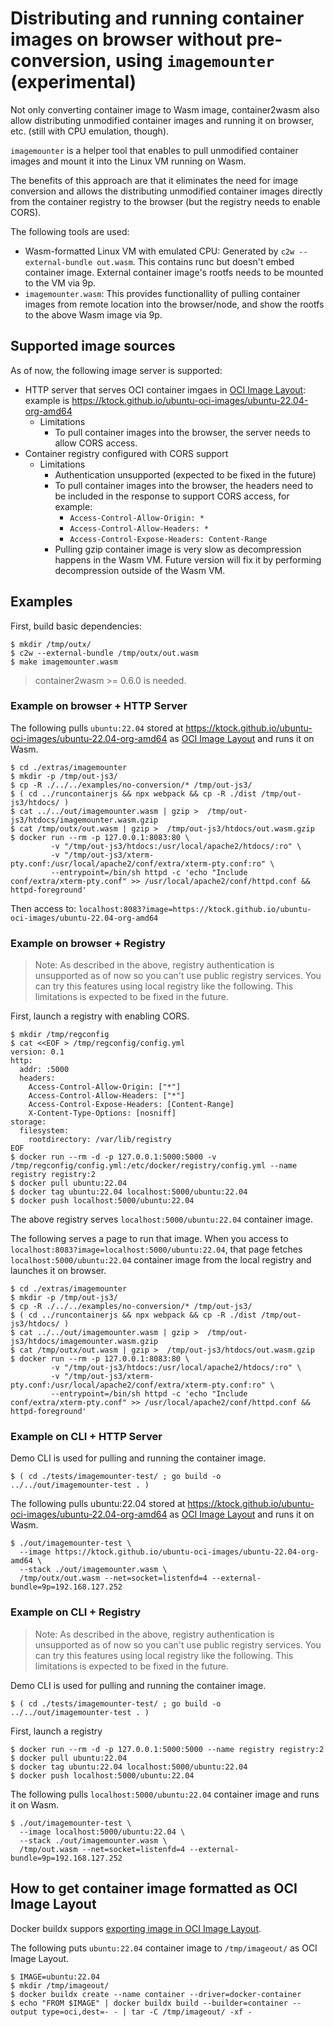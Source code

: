 # Distributing and running container images on browser without pre-conversion, using `imagemounter` (experimental)

Not only converting container image to Wasm image, container2wasm also allow distributing unmodified container images and running it on browser, etc. (still with CPU emulation, though).

`imagemounter` is a helper tool that enables to pull unmodified container images and mount it into the Linux VM running on Wasm.

The benefits of this approach are that it eliminates the need for image conversion and allows the distributing unmodified container images directly from the container registry to the browser (but the registry needs to enable CORS).

The following tools are used:

- Wasm-formatted Linux VM with emulated CPU: Generated by `c2w --external-bundle out.wasm`. This contains runc but doesn't embed container image. External container image's rootfs needs to be mounted to the VM via 9p.
- `imagemounter.wasm`: This provides functionallity of pulling container images from remote location into the browser/node, and show the rootfs to the above Wasm image via 9p.

## Supported image sources

As of now, the following image server is supported:

- HTTP server that serves OCI container imgaes in [OCI Image Layout](https://github.com/opencontainers/image-spec/blob/v1.0.2/image-layout.md): example is https://ktock.github.io/ubuntu-oci-images/ubuntu-22.04-org-amd64
  - Limitations
    - To pull container images into the browser, the server needs to allow CORS access.
- Container registry configured with CORS support
  - Limitations
    - Authentication unsupported (expected to be fixed in the future)
    - To pull container images into the browser, the headers need to be included in the response to support CORS access, for example:
      - `Access-Control-Allow-Origin: *`
      - `Access-Control-Allow-Headers: *`
      - `Access-Control-Expose-Headers: Content-Range`
    - Pulling gzip container image is very slow as decompression happens in the Wasm VM. Future version will fix it by performing decompression outside of the Wasm VM.

## Examples

First, build basic dependencies:

```console
$ mkdir /tmp/outx/
$ c2w --external-bundle /tmp/outx/out.wasm
$ make imagemounter.wasm
```

> container2wasm >= 0.6.0 is needed.

### Example on browser + HTTP Server

The following pulls `ubuntu:22.04` stored at https://ktock.github.io/ubuntu-oci-images/ubuntu-22.04-org-amd64 as [OCI Image Layout](https://github.com/opencontainers/image-spec/blob/v1.0.2/image-layout.md) and runs it on Wasm.

```console
$ cd ./extras/imagemounter
$ mkdir -p /tmp/out-js3/
$ cp -R ./../../examples/no-conversion/* /tmp/out-js3/
$ ( cd ../runcontainerjs && npx webpack && cp -R ./dist /tmp/out-js3/htdocs/ )
$ cat ../../out/imagemounter.wasm | gzip >  /tmp/out-js3/htdocs/imagemounter.wasm.gzip
$ cat /tmp/outx/out.wasm | gzip >  /tmp/out-js3/htdocs/out.wasm.gzip
$ docker run --rm -p 127.0.0.1:8083:80 \
         -v "/tmp/out-js3/htdocs:/usr/local/apache2/htdocs/:ro" \
         -v "/tmp/out-js3/xterm-pty.conf:/usr/local/apache2/conf/extra/xterm-pty.conf:ro" \
         --entrypoint=/bin/sh httpd -c 'echo "Include conf/extra/xterm-pty.conf" >> /usr/local/apache2/conf/httpd.conf && httpd-foreground'
```

Then access to: `localhost:8083?image=https://ktock.github.io/ubuntu-oci-images/ubuntu-22.04-org-amd64`

### Example on browser + Registry

> Note: As described in the above, registry authentication is unsupported as of now so you can't use public registry services. You can try this features using local registry like the following. This limitations is expected to be fixed in the future.

First, launch a registry with enabling CORS.

```console
$ mkdir /tmp/regconfig
$ cat <<EOF > /tmp/regconfig/config.yml
version: 0.1
http:
  addr: :5000
  headers:
    Access-Control-Allow-Origin: ["*"]
    Access-Control-Allow-Headers: ["*"]
    Access-Control-Expose-Headers: [Content-Range]
    X-Content-Type-Options: [nosniff]
storage:
  filesystem:
    rootdirectory: /var/lib/registry
EOF
$ docker run --rm -d -p 127.0.0.1:5000:5000 -v /tmp/regconfig/config.yml:/etc/docker/registry/config.yml --name registry registry:2
$ docker pull ubuntu:22.04
$ docker tag ubuntu:22.04 localhost:5000/ubuntu:22.04
$ docker push localhost:5000/ubuntu:22.04
```

The above registry serves `localhost:5000/ubuntu:22.04` container image.

The following serves a page to run that image.
When you access to `localhost:8083?image=localhost:5000/ubuntu:22.04`, that page fetches `localhost:5000/ubuntu:22.04` container image from the local registry and launches it on browser.

```console
$ cd ./extras/imagemounter
$ mkdir -p /tmp/out-js3/
$ cp -R ./../../examples/no-conversion/* /tmp/out-js3/
$ ( cd ../runcontainerjs && npx webpack && cp -R ./dist /tmp/out-js3/htdocs/ )
$ cat ../../out/imagemounter.wasm | gzip >  /tmp/out-js3/htdocs/imagemounter.wasm.gzip
$ cat /tmp/outx/out.wasm | gzip >  /tmp/out-js3/htdocs/out.wasm.gzip
$ docker run --rm -p 127.0.0.1:8083:80 \
         -v "/tmp/out-js3/htdocs:/usr/local/apache2/htdocs/:ro" \
         -v "/tmp/out-js3/xterm-pty.conf:/usr/local/apache2/conf/extra/xterm-pty.conf:ro" \
         --entrypoint=/bin/sh httpd -c 'echo "Include conf/extra/xterm-pty.conf" >> /usr/local/apache2/conf/httpd.conf && httpd-foreground'
```

### Example on CLI + HTTP Server

Demo CLI is used for pulling and running the container image.

```console
$ ( cd ./tests/imagemounter-test/ ; go build -o ../../out/imagemounter-test . )
```

The following pulls ubuntu:22.04 stored at https://ktock.github.io/ubuntu-oci-images/ubuntu-22.04-org-amd64 as [OCI Image Layout](https://github.com/opencontainers/image-spec/blob/v1.0.2/image-layout.md) and runs it on Wasm.

```console
$ ./out/imagemounter-test \
  --image https://ktock.github.io/ubuntu-oci-images/ubuntu-22.04-org-amd64 \
  --stack ./out/imagemounter.wasm \
  /tmp/outx/out.wasm --net=socket=listenfd=4 --external-bundle=9p=192.168.127.252
```

### Example on CLI + Registry

> Note: As described in the above, registry authentication is unsupported as of now so you can't use public registry services. You can try this features using local registry like the following. This limitations is expected to be fixed in the future.

Demo CLI is used for pulling and running the container image.

```console
$ ( cd ./tests/imagemounter-test/ ; go build -o ../../out/imagemounter-test . )
```

First, launch a registry

```console
$ docker run --rm -d -p 127.0.0.1:5000:5000 --name registry registry:2
$ docker pull ubuntu:22.04
$ docker tag ubuntu:22.04 localhost:5000/ubuntu:22.04
$ docker push localhost:5000/ubuntu:22.04
```

The following pulls `localhost:5000/ubuntu:22.04` container image and runs it on Wasm.

```console
$ ./out/imagemounter-test \
  --image localhost:5000/ubuntu:22.04 \
  --stack ./out/imagemounter.wasm \
  /tmp/out.wasm --net=socket=listenfd=4 --external-bundle=9p=192.168.127.252
```

## How to get container image formatted as OCI Image Layout

Docker buildx suppors [exporting image in OCI Image Layout](https://docs.docker.com/engine/reference/commandline/buildx_build/#oci).

The following puts `ubuntu:22.04` container image to `/tmp/imageout/` as OCI Image Layout.

```console
$ IMAGE=ubuntu:22.04
$ mkdir /tmp/imageout/
$ docker buildx create --name container --driver=docker-container
$ echo "FROM $IMAGE" | docker buildx build --builder=container --output type=oci,dest=- - | tar -C /tmp/imageout/ -xf -
```
